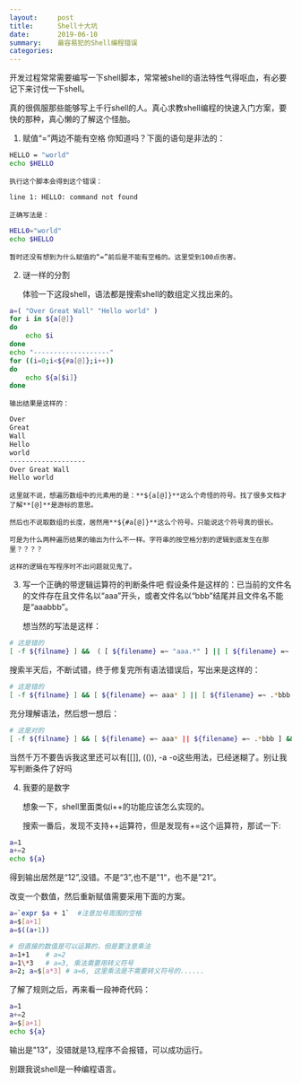 ```yaml
---
layout:     post
title:      Shell十大坑
date:       2019-06-10
summary:    最容易犯的Shell编程错误
categories: 
---
```


开发过程常常需要编写一下shell脚本，常常被shell的语法特性气得呕血，有必要记下来讨伐一下shell。

真的很佩服那些能够写上千行shell的人。真心求教shell编程的快速入门方案，要快的那种，真心懒的了解这个怪胎。

1.  赋值“=”两边不能有空格
    你知道吗？下面的语句是非法的： 
```bash
HELLO = "world"
echo $HELLO
```
    执行这个脚本会得到这个错误：
```bash
line 1: HELLO: command not found 
```
    正确写法是：
```bash
HELL0="world"
echo $HELLO
```
    暂时还没有想到为什么赋值的“=”前后是不能有空格的。这里受到100点伤害。

2.  谜一样的分割

    体验一下这段shell，语法都是搜索shell的数组定义找出来的。
```bash
a=( "Over Great Wall" "Hello world" )
for i in ${a[@]}
do
	echo $i
done
echo "-------------------"
for ((i=0;i<${#a[@]};i++))
do
	echo ${a[$i]}
done
```
    输出结果是这样的：
```bash
Over
Great
Wall
Hello
world
-------------------
Over Great Wall
Hello world
```
    这里就不说，想遍历数组中的元素用的是：**${a[@]}**这么个奇怪的符号。找了很多文档才了解**[@]**是游标的意思。

    然后也不说取数组的长度，居然用**${#a[@]}**这么个符号。只能说这个符号真的很长。

    可是为什么两种遍历结果的输出为什么不一样。字符串的按空格分割的逻辑到底发生在那里？？？？
    
    这样的逻辑在写程序时不出问题就见鬼了。
    
3.  写一个正确的带逻辑运算符的判断条件吧
    假设条件是这样的：已当前的文件名的文件存在且文件名以“aaa”开头，或者文件名以“bbb”结尾并且文件名不能是“aaabbb”。
    
    想当然的写法是这样：
```bash
# 这是错的
[ -f ${filname} ] && （ [ ${filename} =~ "aaa.*" ] || [ ${filename} =~ ".*bbb"] ） && [ ${filename} != "aaabbb" ]

```
   搜索半天后，不断试错，终于修复完所有语法错误后，写出来是这样的：
```bash
# 这是错的
[ -f ${filname} ] && [ ${filename} =~ aaa* ] || [ ${filename} =~ .*bbb ] && [ ${filename} != "aaabbb" ]

```
   充分理解语法，然后想一想后：
```bash
# 这是对的
[ -f ${filname} ] && [ ${filename} =~ aaa* || ${filename} =~ .*bbb ] && [ ${filename} != "aaabbb" ]

```
   当然千万不要告诉我这里还可以有[[]], (()), -a -o这些用法，已经迷糊了。别让我写判断条件了好吗
    
4.  我要的是数字

    想象一下，shell里面类似i++的功能应该怎么实现的。
    
    搜索一番后，发现不支持++运算符，但是发现有+=这个运算符，那试一下:
    
```bash
a=1
a+=2
echo ${a}

```
   得到输出居然是“12”,没错。不是“3”,也不是"1“，也不是”21“。
   
   改变一个数值，然后重新赋值需要采用下面的方案。
```bash
a=`expr $a + 1`  #注意加号周围的空格
a=$[a+1]
a=$((a+1))

# 但直接的数值是可以运算的，但是要注意乘法
a=1+1    # a=2
a=1\*3   # a=3, 乘法需要用转义符号
a=2; a=$[a*3] # a=6, 这里乘法是不需要转义符号的......   
```

   了解了规则之后，再来看一段神奇代码：
```bash
a=1
a+=2
a=$[a+1]
echo ${a}

```
   输出是"13”，没错就是13,程序不会报错，可以成功运行。
   
   别跟我说shell是一种编程语言。
    

